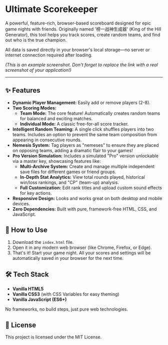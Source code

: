 # Ultimate Scorekeeper

A powerful, feature-rich, browser-based scoreboard designed for epic game nights with friends. Originally named '榜一战神生成器' (King of the Hill Generator), this tool helps you track scores, create random teams, and find out who is the true champion.

All data is saved directly in your browser's local storage—no server or internet connection required after loading.


*(This is an example screenshot. Don't forget to replace the link with a real screenshot of your application!)*

---

## ✨ Features

*   **Dynamic Player Management:** Easily add or remove players (2-8).
*   **Two Scoring Modes:**
    *   **Team Mode:** The core feature! Automatically creates random teams for balanced and exciting matches.
    *   **Individual Mode:** A classic free-for-all score tracker.
*   **Intelligent Random Teaming:** A single click shuffles players into two teams. Includes an option to prevent the same team composition from appearing in consecutive rounds.
*   **Nemesis System:** Tag players as "nemeses" to ensure they are placed on opposing teams, adding a dramatic flair to your games!
*   **Pro Version Simulation:** Includes a simulated "Pro" version unlockable via a master key, showcasing features like:
    *   **Multi-Archive System:** Create and manage multiple independent save files for different games or friend groups.
    *   **In-Depth Stat Analytics:** View total rounds played, historical win/loss rankings, and "CP" (team-up) analysis.
    *   **Full Customization:** Edit rank titles and upload custom sound effects for key actions.
*   **Responsive Design:** Looks and works great on both desktop and mobile devices.
*   **Zero Dependencies:** Built with pure, framework-free HTML, CSS, and JavaScript.

## 🚀 How to Use

1.  Download the `index.html` file.
2.  Open it in any modern web browser (like Chrome, Firefox, or Edge).
3.  That's it! Start your game night. All your scores and settings will be automatically saved in your browser for the next time.

## 🛠️ Tech Stack

*   **Vanilla HTML5**
*   **Vanilla CSS3** (with CSS Variables for easy theming)
*   **Vanilla JavaScript (ES6+)**

No frameworks, no build steps, just pure web technologies.

## 📄 License

This project is licensed under the MIT License.
